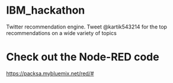 # IBM_hackathon
Twitter recommendation engine. Tweet @kartik543214 for the top recommendations on a wide variety of topics

# Check out the Node-RED code
https://packsa.mybluemix.net/red/#
